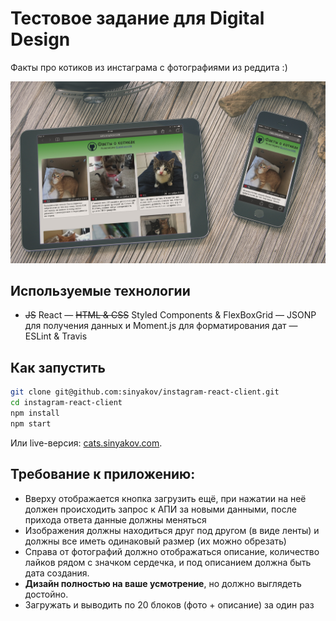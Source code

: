 # Тестовое задание для Digital Design

Факты про котиков из инстаграма с фотографиями из реддита :)

![iPad & iPhone](screenshots/mobile.jpg)

## Используемые технологии

- ~~JS~~ React
— ~~HTML & CSS~~ Styled Components & FlexBoxGrid
— JSONP для получения данных и Moment.js для форматирования дат
— ESLint & Travis 

## Как запустить

```bash
git clone git@github.com:sinyakov/instagram-react-client.git
cd instagram-react-client
npm install
npm start
```

Или live-версия: [cats.sinyakov.com](http://cats.sinyakov.com).

## Требование к приложению:
- Вверху отображается кнопка загрузить ещё, при нажатии на неё должен происходить запрос к АПИ за новыми данными, после прихода ответа данные должны меняться
- Изображения должны находиться друг под другом (в виде ленты) и должны все иметь одинаковый размер (их можно обрезать)
- Справа от фотографий должно отображаться описание, количество лайков рядом с значком сердечка, и под описанием должна быть дата создания.
- **Дизайн полностью на ваше усмотрение**, но должно выглядеть достойно.
- Загружать и выводить по 20 блоков (фото + описание) за один раз